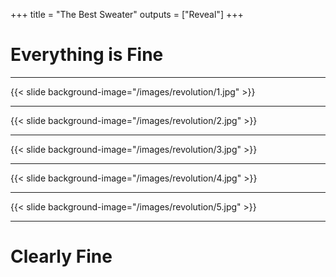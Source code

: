 +++
title = "The Best Sweater"
outputs = ["Reveal"]
+++

# Everything is Fine

---

{{< slide background-image="/images/revolution/1.jpg" >}}

---

{{< slide background-image="/images/revolution/2.jpg" >}}

---

{{< slide background-image="/images/revolution/3.jpg" >}}

---

{{< slide background-image="/images/revolution/4.jpg" >}}

---

{{< slide background-image="/images/revolution/5.jpg" >}}

---

# Clearly Fine


